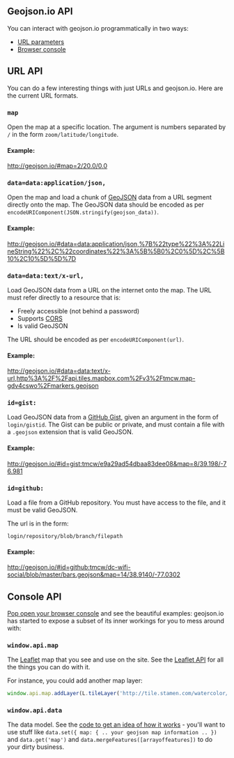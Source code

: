 ## Geojson.io API
You can interact with geojson.io programmatically in two ways:

* [URL parameters](#url-api)
* [Browser console](#console-api)

## URL API
You can do a few interesting things with just URLs and geojson.io. Here are the
current URL formats.

### `map`

Open the map at a specific location. The argument is numbers separated by `/`
in the form `zoom/latitude/longitude`.

#### Example:

http://geojson.io/#map=2/20.0/0.0


### `data=data:application/json,`

Open the map and load a chunk of [GeoJSON](http://geojson.org/) data from a
URL segment directly onto the map. The GeoJSON data should be encoded
as per `encodeURIComponent(JSON.stringify(geojson_data))`.

#### Example:

http://geojson.io/#data=data:application/json,%7B%22type%22%3A%22LineString%22%2C%22coordinates%22%3A%5B%5B0%2C0%5D%2C%5B10%2C10%5D%5D%7D


### `data=data:text/x-url,`

Load GeoJSON data from a URL on the internet onto the map. The URL must
refer directly to a resource that is:

* Freely accessible (not behind a password)
* Supports [CORS](http://en.wikipedia.org/wiki/Cross-origin_resource_sharing)
* Is valid GeoJSON

The URL should be encoded as per `encodeURIComponent(url)`.

#### Example:

http://geojson.io/#data=data:text/x-url,http%3A%2F%2Fapi.tiles.mapbox.com%2Fv3%2Ftmcw.map-gdv4cswo%2Fmarkers.geojson


### `id=gist:`

Load GeoJSON data from a [GitHub Gist](https://gist.github.com/), given an argument
in the form of `login/gistid`. The Gist can be public or private, and must
contain a file with a `.geojson` extension that is valid GeoJSON.

#### Example:

http://geojson.io/#id=gist:tmcw/e9a29ad54dbaa83dee08&map=8/39.198/-76.981


### `id=github:`

Load a file from a GitHub repository. You must have access to the file, and
it must be valid GeoJSON. 

The url is in the form:

    login/repository/blob/branch/filepath

#### Example:

http://geojson.io/#id=github:tmcw/dc-wifi-social/blob/master/bars.geojson&map=14/38.9140/-77.0302

## Console API

[Pop open your browser console](http://debugbrowser.com/) and see the beautiful
examples: geojson.io has started to expose a subset of its inner workings for
you to mess around with:


### `window.api.map`

The [Leaflet](http://leafletjs.com/) map that you see and use on the site. See
the [Leaflet API](http://leafletjs.com/reference.html) for all the things you
can do with it.

For instance, you could add another map layer:

```js
window.api.map.addLayer(L.tileLayer('http://tile.stamen.com/watercolor/{z}/{x}/{y}.jpg'))
```

### `window.api.data`

The data model. See the [code to get an idea of how it works](https://github.com/mapbox/geojson.io/blob/gh-pages/src/core/data.js#L48-L90) -
you'll want to use stuff like `data.set({ map: { .. your geojson map information .. })`
and `data.get('map')` and `data.mergeFeatures([arrayoffeatures])` to do your
dirty business.
